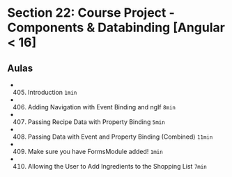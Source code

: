 # Section 22: Course Project - Components & Databinding [Angular < 16]

## Aulas
- 405. Introduction `1min`
- 406. Adding Navigation with Event Binding and ngIf `8min`
- 407. Passing Recipe Data with Property Binding `5min`
- 408. Passing Data with Event and Property Binding (Combined) `11min`
- 409. Make sure you have FormsModule added! `1min`
- 410. Allowing the User to Add Ingredients to the Shopping List `7min`
